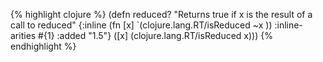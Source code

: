{% highlight clojure %}
(defn reduced?
  "Returns true if x is the result of a call to reduced"
  {:inline (fn [x] `(clojure.lang.RT/isReduced ~x ))
   :inline-arities #{1}
   :added "1.5"}
  ([x] (clojure.lang.RT/isReduced x)))
{% endhighlight %}
